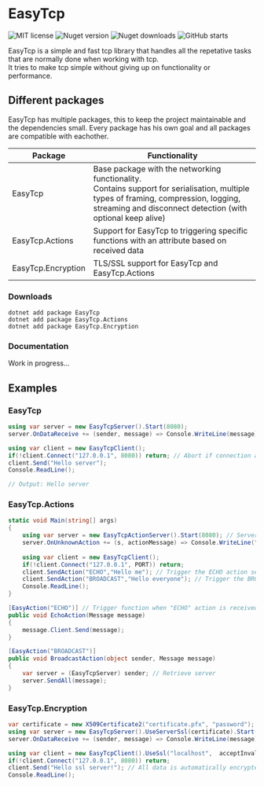 # EasyTcp
<p>
  <img alt="MIT license" src="https://img.shields.io/badge/License-MIT-green.svg">
  <img alt="Nuget version" src="https://img.shields.io/nuget/v/EasyTcp">
  <img alt="Nuget downloads" src="https://img.shields.io/nuget/dt/EasyTcp">
  <img alt="GitHub starts" src="https://img.shields.io/github/stars/job79/EasyTcp">
</p>

EasyTcp is a simple and fast tcp library that handles all the repetative tasks that are normally done when working with tcp.  
It tries to make tcp simple without giving up on functionality or performance.


## Different packages

EasyTcp has multiple packages, this to keep the project maintainable and the dependencies small. Every package has his own goal and all packages are compatible with eachother.

| Package            | Functionality                     |
|--------------------|-----------------------------------|
| EasyTcp            | Base package with the networking functionality. <br> Contains support for serialisation, multiple types of framing, compression, logging, streaming and disconnect detection (with optional keep alive) |
| EasyTcp.Actions    | Support for EasyTcp to triggering specific functions with an attribute based on received data |
| EasyTcp.Encryption | TLS/SSL support for EasyTcp and EasyTcp.Actions |

### Downloads
```
dotnet add package EasyTcp
dotnet add package EasyTcp.Actions
dotnet add package EasyTcp.Encryption
```

### Documentation

Work in progress...

## Examples

### EasyTcp
```cs
using var server = new EasyTcpServer().Start(8080);
server.OnDataReceive += (sender, message) => Console.WriteLine(message);

using var client = new EasyTcpClient();
if(!client.Connect("127.0.0.1", 8080)) return; // Abort if connection attempt failed
client.Send("Hello server");
Console.ReadLine();

// Output: Hello server
```

### EasyTcp.Actions
```cs
static void Main(string[] args)
{
    using var server = new EasyTcpActionServer().Start(8080); // Server automatically detects all action methods within the current assembly
    server.OnUnknownAction += (s, actionMessage) => Console.WriteLine("Unknown action received");
    
    using var client = new EasyTcpClient();
    if(!client.Connect("127.0.0.1", PORT)) return; 
    client.SendAction("ECHO","Hello me"); // Trigger the ECHO action server side
    client.SendAction("BROADCAST","Hello everyone"); // Trigger the BROADCAST action server side
    Console.ReadLine();
}

[EasyAction("ECHO")] // Trigger function when "ECHO" action is received
public void EchoAction(Message message)
{
    message.Client.Send(message);
}

[EasyAction("BROADCAST")]
public void BroadcastAction(object sender, Message message)
{
    var server = (EasyTcpServer) sender; // Retrieve server
    server.SendAll(message);
}
```

### EasyTcp.Encryption
```cs
var certificate = new X509Certificate2("certificate.pfx", "password"); // Load ssl certificate
using var server = new EasyTcpServer().UseServerSsl(certificate).Start(8080); // Use ssl for all incoming / outgoing messages
server.OnDataReceive += (sender, message) => Console.WriteLine(message); // Message is automatically decrypted

using var client = new EasyTcpClient().UseSsl("localhost",  acceptInvalidCertificates: true); // "localhost" = server domain
if(!client.Connect("127.0.0.1", 8080)) return;
client.Send("Hello ssl server!"); // All data is automatically encrypted
Console.ReadLine();
```

